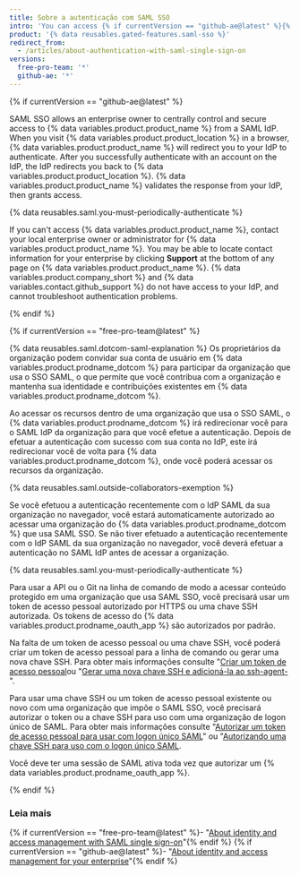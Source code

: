 ```yaml
---
title: Sobre a autenticação com SAML SSO
intro: 'You can access {% if currentVersion == "github-ae@latest" %}{% data variables.product.product_location %}{% elsif currentVersion == "free-pro-team@latest" %}an organization that uses SAML single sign-on (SSO){% endif %} by authenticating {% if currentVersion == "github-ae@latest" %}with SAML single sign-on (SSO) {% endif %}through an identity provider (IdP).{% if currentVersion == "free-pro-team@latest" %}To authenticate with the API or Git on the command line when an organization enforces SAML SSO, you must authorize your personal access token or SSH key.{% endif %}'
product: '{% data reusables.gated-features.saml-sso %}'
redirect_from:
  - /articles/about-authentication-with-saml-single-sign-on
versions:
  free-pro-team: '*'
  github-ae: '*'
---
```


{% if currentVersion == "github-ae@latest" %}

SAML SSO allows an enterprise owner to centrally control and secure access to {% data variables.product.product_name %} from a SAML IdP. When you visit {% data variables.product.product_location %} in a browser, {% data variables.product.product_name %} will redirect you to your IdP to authenticate. After you successfully authenticate with an account on the IdP, the IdP redirects you back to {% data variables.product.product_location %}. {% data variables.product.product_name %} validates the response from your IdP, then grants access.

{% data reusables.saml.you-must-periodically-authenticate %}

If you can't access {% data variables.product.product_name %}, contact your local enterprise owner or administrator for {% data variables.product.product_name %}. You may be able to locate contact information for your enterprise by clicking **Support** at the bottom of any page on {% data variables.product.product_name %}. {% data variables.product.company_short %} and {% data variables.contact.github_support %} do not have access to your IdP, and cannot troubleshoot authentication problems.

{% endif %}

{% if currentVersion == "free-pro-team@latest" %}

{% data reusables.saml.dotcom-saml-explanation %} Os proprietários da organização podem convidar sua conta de usuário em {% data variables.product.prodname_dotcom %} para participar da organização que usa o SSO SAML, o que permite que você contribua com a organização e mantenha sua identidade e contribuições existentes em {% data variables.product.prodname_dotcom %}.

Ao acessar os recursos dentro de uma organização que usa o SSO SAML, o {% data variables.product.prodname_dotcom %} irá redirecionar você para o SAML IdP da organização para que você efetue a autenticação. Depois de efetuar a autenticação com sucesso com sua conta no IdP, este irá redirecionar você de volta para {% data variables.product.prodname_dotcom %}, onde você poderá acessar os recursos da organização.

{% data reusables.saml.outside-collaborators-exemption %}

Se você efetuou a autenticação recentemente com o IdP SAML da sua organização no navegador, você estará automaticamente autorizado ao acessar uma organização do {% data variables.product.prodname_dotcom %} que usa SAML SSO. Se não tiver efetuado a autenticação recentemente com o IdP SAML da sua organização no navegador, você deverá efetuar a autenticação no SAML IdP antes de acessar a organização.

{% data reusables.saml.you-must-periodically-authenticate %}

Para usar a API ou o Git na linha de comando de modo a acessar conteúdo protegido em uma organização que usa SAML SSO, você precisará usar um token de acesso pessoal autorizado por HTTPS ou uma chave SSH autorizada. Os tokens de acesso do {% data variables.product.prodname_oauth_app %} são autorizados por padrão.

Na falta de um token de acesso pessoal ou uma chave SSH, você poderá criar um token de acesso pessoal para a linha de comando ou gerar uma nova chave SSH. Para obter mais informações consulte "[Criar um token de acesso pessoal](/github/authenticating-to-github/creating-a-personal-access-token)ou "[Gerar uma nova chave SSH e adicioná-la ao ssh-agent-](/articles/generating-a-new-ssh-key-and-adding-it-to-the-ssh-agent)".

Para usar uma chave SSH ou um token de acesso pessoal existente ou novo com uma organização que impõe o SAML SSO, você precisará autorizar o token ou a chave SSH para uso com uma organização de logon único de SAML. Para obter mais informações consulte "[Autorizar um token de acesso pessoal para usar com logon único SAML](/articles/authorizing-a-personal-access-token-for-use-with-saml-single-sign-on)" ou "[Autorizando uma chave SSH para uso com o logon único SAML](/articles/authorizing-an-ssh-key-for-use-with-saml-single-sign-on).

Você deve ter uma sessão de SAML ativa toda vez que autorizar um {% data variables.product.prodname_oauth_app %}.

{% endif %}

### Leia mais

{% if currentVersion == "free-pro-team@latest" %}- "[About identity and access management with SAML single sign-on](/github/setting-up-and-managing-organizations-and-teams/about-identity-and-access-management-with-saml-single-sign-on)"{% endif %}
{% if currentVersion == "github-ae@latest" %}- "[About identity and access management for your enterprise](/admin/authentication/about-identity-and-access-management-for-your-enterprise)"{% endif %}

